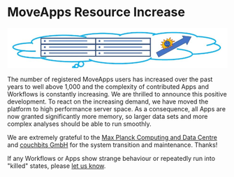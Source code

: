 # MoveApps Resource Increase

![Resource Increase Visualisation](more_resources2.jpg)

The number of registered MoveApps users has increased over the past years to well above 1,000 and the complexity of contributed Apps and Workflows is constantly increasing. We are thrilled to announce this positive development. To react on the increasing demand, we have moved the platform to high performance server space. As a consequence, all Apps are now granted significantly more memory, so larger data sets and more complex analyses should be able to run smoothly.

We are extremely grateful to the [Max Planck Computing and Data Centre](https://www.mpcdf.mpg.de/) and [couchbits GmbH](https://www.couchbits.com/) for the system transition and maintenance. Thanks!

If any Workflows or Apps show strange behaviour or repeatedly run into "killed" states, please [let us know](mailto:info@moveapps.org).
